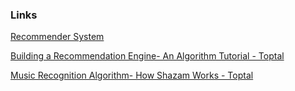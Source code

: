 
### Links

[Recommender System]( https://en.wikipedia.org/wiki/Recommender_system )
 
[Building a Recommendation Engine- An Algorithm Tutorial - Toptal]( https://www.toptal.com/algorithms/predicting-likes-inside-a-simple-recommendation-engine )

[Music Recognition Algorithm- How Shazam Works - Toptal]( https://www.toptal.com/algorithms/shazam-it-music-processing-fingerprinting-and-recognition )

